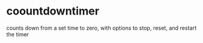 # coountdowntimer
counts down from a set time to zero, with options to stop, reset, and restart the timer
